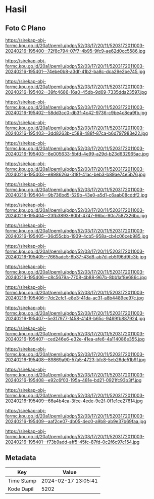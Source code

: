 # Hasil

## Foto C Plano

https://sirekap-obj-formc.kpu.go.id/20a1/pemilu/pdpr/52/03/17/20/11/5203172011003-20240216-195400--72f8c794-07f7-4b95-9fc9-ae62d0cc5586.jpg

https://sirekap-obj-formc.kpu.go.id/20a1/pemilu/pdpr/52/03/17/20/11/5203172011003-20240216-195401--74ebe0b8-a3df-41b2-ba8c-dca29e2be745.jpg

https://sirekap-obj-formc.kpu.go.id/20a1/pemilu/pdpr/52/03/17/20/11/5203172011003-20240216-195402--39fc4686-16a0-45db-9d69-7335dda23597.jpg

https://sirekap-obj-formc.kpu.go.id/20a1/pemilu/pdpr/52/03/17/20/11/5203172011003-20240216-195402--58dd3cc0-db3f-4c42-9736-c9be4c8ea9fb.jpg

https://sirekap-obj-formc.kpu.go.id/20a1/pemilu/pdpr/52/03/17/20/11/5203172011003-20240216-195403--3dd8263b-c588-488f-87ca-b6d797983e22.jpg

https://sirekap-obj-formc.kpu.go.id/20a1/pemilu/pdpr/52/03/17/20/11/5203172011003-20240216-195403--8e005633-5bfd-4e99-a29d-b23d632965ac.jpg

https://sirekap-obj-formc.kpu.go.id/20a1/pemilu/pdpr/52/03/17/20/11/5203172011003-20240216-195403--e898626a-318f-41ac-beb3-b89ae74e5b76.jpg

https://sirekap-obj-formc.kpu.go.id/20a1/pemilu/pdpr/52/03/17/20/11/5203172011003-20240216-195404--9b736bd5-529b-43e0-a5d1-c6aab08cddf2.jpg

https://sirekap-obj-formc.kpu.go.id/20a1/pemilu/pdpr/52/03/17/20/11/5203172011003-20240216-195404--23fb3893-80bf-4747-96bc-90c7587326bc.jpg

https://sirekap-obj-formc.kpu.go.id/20a1/pemilu/pdpr/52/03/17/20/11/5203172011003-20240216-195405--36d55cbb-1939-4cb5-958a-cb4c06ceb985.jpg

https://sirekap-obj-formc.kpu.go.id/20a1/pemilu/pdpr/52/03/17/20/11/5203172011003-20240216-195405--7665adc5-8b37-43d8-ab7d-eb5f96d9fc3b.jpg

https://sirekap-obj-formc.kpu.go.id/20a1/pemilu/pdpr/52/03/17/20/11/5203172011003-20240216-195406--c8c5679a-7708-4b88-967b-8bb1af8e686c.jpg

https://sirekap-obj-formc.kpu.go.id/20a1/pemilu/pdpr/52/03/17/20/11/5203172011003-20240216-195406--7dc2cfc1-e8e3-41da-ac31-a8b4489ee97c.jpg

https://sirekap-obj-formc.kpu.go.id/20a1/pemilu/pdpr/52/03/17/20/11/5203172011003-20240216-195407--5e317977-f458-4149-b65c-9469fb887924.jpg

https://sirekap-obj-formc.kpu.go.id/20a1/pemilu/pdpr/52/03/17/20/11/5203172011003-20240216-195407--ced246e6-e32e-41ea-afe6-4a114086e355.jpg

https://sirekap-obj-formc.kpu.go.id/20a1/pemilu/pdpr/52/03/17/20/11/5203172011003-20240216-195408--89869a90-57a5-4723-bfc8-5eb26de51b9f.jpg

https://sirekap-obj-formc.kpu.go.id/20a1/pemilu/pdpr/52/03/17/20/11/5203172011003-20240216-195408--e92c6f03-195a-481e-bd21-0921fc93b3ff.jpg

https://sirekap-obj-formc.kpu.go.id/20a1/pemilu/pdpr/52/03/17/20/11/5203172011003-20240216-195409--66a4b4ca-3fce-4ede-9e2f-0f1e1ce27614.jpg

https://sirekap-obj-formc.kpu.go.id/20a1/pemilu/pdpr/52/03/17/20/11/5203172011003-20240216-195409--aaf2ce07-db05-4ec0-a9b8-ab9e37b69faa.jpg

https://sirekap-obj-formc.kpu.go.id/20a1/pemilu/pdpr/52/03/17/20/11/5203172011003-20240216-195401--f73b9add-aff5-45fc-87fd-0c2f6c97c154.jpg


## Metadata

| Key        | Value               |
| ---------- | ------------------- |
| Time Stamp | 2024-02-17 13:05:41 |
| Kode Dapil | 5202                |



